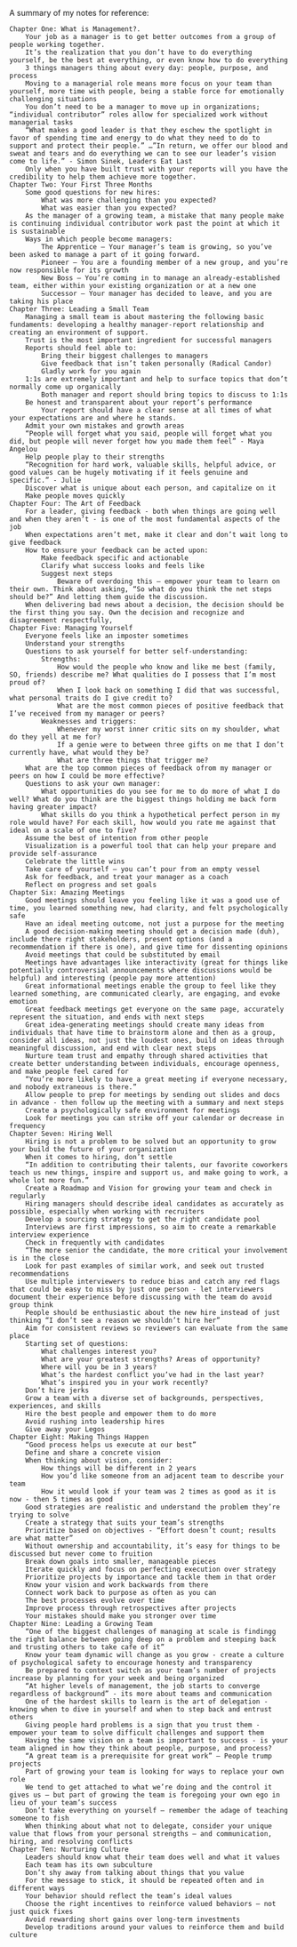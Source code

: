 A summary of my notes for reference:

    Chapter One: What is Management?.
        Your job as a manager is to get better outcomes from a group of people working together.
        It’s the realization that you don’t have to do everything yourself, be the best at everything, or even know how to do everything
        3 things managers thing about every day: people, purpose, and process
        Moving to a managerial role means more focus on your team than yourself, more time with people, being a stable force for emotionally challenging situations
        You don’t need to be a manager to move up in organizations; “individual contributor” roles allow for specialized work without managerial tasks
        “What makes a good leader is that they eschew the spotlight in favor of spending time and energy to do what they need to do to support and protect their people.” …”In return, we offer our blood and sweat and tears and do everything we can to see our leader’s vision come to life.” - Simon Sinek, Leaders Eat Last
        Only when you have built trust with your reports will you have the credibility to help them achieve more together.
    Chapter Two: Your First Three Months
        Some good questions for new hires:
            What was more challenging than you expected?
            What was easier than you expected?
        As the manager of a growing team, a mistake that many people make is continuing individual contributor work past the point at which it is sustainable
        Ways in which people become managers:
            The Apprentice – Your manager’s team is growing, so you’ve been asked to manage a part of it going forward.
            Pioneer – You are a founding member of a new group, and you’re now responsible for its growth
            New Boss – You’re coming in to manage an already-established team, either within your existing organization or at a new one
            Successor – Your manager has decided to leave, and you are taking his place
    Chapter Three: Leading a Small Team
        Managing a small team is about mastering the following basic fundaments: developing a healthy manager-report relationship and creating an environment of support.
        Trust is the most important ingredient for successful managers
        Reports should feel able to:
            Bring their biggest challenges to managers
            Give feedback that isn’t taken personally (Radical Candor)
            Gladly work for you again
        1:1s are extremely important and help to surface topics that don’t normally come up organically
            Both manager and report should bring topics to discuss to 1:1s
        Be honest and transparent about your report’s performance
            Your report should have a clear sense at all times of what your expectations are and where he stands.
        Admit your own mistakes and growth areas
        “People will forget what you said, people will forget what you did, but people will never forget how you made them feel” - Maya Angelou
        Help people play to their strengths
        “Recognition for hard work, valuable skills, helpful advice, or good values can be hugely motivating if it feels genuine and specific.” - Julie
        Discover what is unique about each person, and capitalize on it
        Make people moves quickly
    Chapter Four: The Art of Feedback
        For a leader, giving feedback - both when things are going well and when they aren’t - is one of the most fundamental aspects of the job
        When expectations aren’t met, make it clear and don’t wait long to give feedback
        How to ensure your feedback can be acted upon:
            Make feedback specific and actionable
            Clarify what success looks and feels like
            Suggest next steps
                Beware of overdoing this – empower your team to learn on their own. Think about asking, “So what do you think the net steps should be?” And letting them guide the discussion.
        When delivering bad news about a decision, the decision should be the first thing you say. Own the decision and recognize and disagreement respectfully,
    Chapter Five: Managing Yourself
        Everyone feels like an imposter sometimes
        Understand your strengths
        Questions to ask yourself for better self-understanding:
            Strengths:
                How would the people who know and like me best (family, SO, friends) describe me? What qualities do I possess that I’m most proud of?
                When I look back on something I did that was successful, what personal traits do I give credit to?
                What are the most common pieces of positive feedback that I’ve received from my manager or peers?
            Weaknesses and triggers:
                Whenever my worst inner critic sits on my shoulder, what do they yell at me for?
                If a genie were to between three gifts on me that I don’t currently have, what would they be?
                What are three things that trigger me?
        What are the top common pieces of feedback ofrom my manager or peers on how I could be more effective?
        Questions to ask your own manager:
            What opportunities do you see for me to do more of what I do well? What do you think are the biggest things holding me back form having greater impact?
            What skills do you think a hypothetical perfect person in my role would have? For each skill, how would you rate me against that ideal on a scale of one to five?
        Assume the best of intention from other people
        Visualization is a powerful tool that can help your prepare and provide self-assurance
        Celebrate the little wins
        Take care of yourself – you can’t pour from an empty vessel
        Ask for feedback, and treat your manager as a coach
        Reflect on progress and set goals
    Chapter Six: Amazing Meetings
        Good meetings should leave you feeling like it was a good use of time, you learned something new, had clarity, and felt psychologically safe
        Have an ideal meeting outcome, not just a purpose for the meeting
        A good decision-making meeting should get a decision made (duh), include there right stakeholders, present options (and a recommendation if there is one), and give time for dissenting opinions
        Avoid meetings that could be substituted by email
        Meetings have advantages like interactivity (great for things like potentially controversial announcements where discussions would be helpful) and interesting (people pay more attention)
        Great informational meetings enable the group to feel like they learned something, are communicated clearly, are engaging, and evoke emotion
        Great feedback meetings get everyone on the same page, accurately represent the situation, and ends with next steps
        Great idea-generating meetings should create many ideas from individuals that have time to brainstorm alone and then as a group, consider all ideas, not just the loudest ones, build on ideas through meaningful discussion, and end with clear next steps
        Nurture team trust and empathy through shared activities that create better understanding between individuals, encourage openness, and make people feel cared for
        “You’re more likely to have a great meeting if everyone necessary, and nobody extraneous is there.”
        Allow people to prep for meetings by sending out slides and docs in advance - then follow up the meeting with a summary and next steps
        Create a psychologically safe environment for meetings
        Look for meetings you can strike off your calendar or decrease in frequency
    Chapter Seven: Hiring Well
        Hiring is not a problem to be solved but an opportunity to grow your build the future of your organization
        When it comes to hiring, don’t settle
        “In addition to contributing their talents, our favorite coworkers teach us new things, inspire and support us, and make going to work, a whole lot more fun.”
        Create a Roadmap and Vision for growing your team and check in regularly
        Hiring managers should describe ideal candidates as accurately as possible, especially when working with recruiters
        Develop a sourcing strategy to get the right candidate pool
        Interviews are first impressions, so aim to create a remarkable interview experience
        Check in frequently with candidates
        “The more senior the candidate, the more critical your involvement is in the close
        Look for past examples of similar work, and seek out trusted recommendations
        Use multiple interviewers to reduce bias and catch any red flags that could be easy to miss by just one person - let interviewers document their experience before discussing with the team do avoid group think
        People should be enthusiastic about the new hire instead of just thinking “I don’t see a reason we shouldn’t hire her”
        Aim for consistent reviews so reviewers can evaluate from the same place
        Starting set of questions:
            What challenges interest you?
            What are your greatest strengths? Areas of opportunity?
            Where will you be in 3 years?
            What’s the hardest conflict you’ve had in the last year?
            What’s inspired you in your work recently?
        Don’t hire jerks
        Grow a team with a diverse set of backgrounds, perspectives, experiences, and skills
        Hire the best people and empower them to do more
        Avoid rushing into leadership hires
        Give away your Legos
    Chapter Eight: Making Things Happen
        “Good process helps us execute at our best”
        Define and share a concrete vision
        When thinking about vision, consider:
            How things will be different in 2 years
            How you’d like someone from an adjacent team to describe your team
            How it would look if your team was 2 times as good as it is now - then 5 times as good
        Good strategies are realistic and understand the problem they’re trying to solve
        Create a strategy that suits your team’s strengths
        Prioritize based on objectives - “Effort doesn’t count; results are what matter”
        Without ownership and accountability, it’s easy for things to be discussed but never come to fruition
        Break down goals into smaller, manageable pieces
        Iterate quickly and focus on perfecting execution over strategy
        Prioritize projects by importance and tackle them in that order
        Know your vision and work backwards from there
        Connect work back to purpose as often as you can
        The best processes evolve over time
        Improve process through retrospectives after projects
        Your mistakes should make you stronger over time
    Chapter Nine: Leading a Growing Team
        “One of the biggest challenges of managing at scale is findingg the right balance between going deep on a problem and steeping back and trusting others to take cafe of it”
        Know your team dynamic will change as you grow - create a culture of psychological safety to encourage honesty and transparency
        Be prepared to context switch as your team’s number of projects increase by planning for your week and being organized
        “At higher levels of management, the job starts to converge regardless of background” - its more about teams and communication
        One of the hardest skills to learn is the art of delegation - knowing when to dive in yourself and when to step back and entrust others
        Giving people hard problems is a sign that you trust them - empower your team to solve difficult challenges and support them
        Having the same vision on a team is important to success - is your team aligned in how they think about people, purpose, and process?
        “A great team is a prerequisite for great work” – People trump projects
        Part of growing your team is looking for ways to replace your own role
        We tend to get attached to what we’re doing and the control it gives us – but part of growing the team is foregoing your own ego in lieu of your team’s success
        Don’t take everything on yourself – remember the adage of teaching someone to fish
        When thinking about what not to delegate, consider your unique value that flows from your personal strengths – and communication, hiring, and resolving conflicts
    Chapter Ten: Nurturing Culture
        Leaders should know what their team does well and what it values
        Each team has its own subculture
        Don’t shy away from talking about things that you value
        For the message to stick, it should be repeated often and in different ways
        Your behavior should reflect the team’s ideal values
        Choose the right incentives to reinforce valued behaviors – not just quick fixes
        Avoid rewarding short gains over long-term investments
        Develop traditions around your values to reinforce them and build culture
